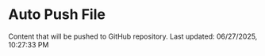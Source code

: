# Auto Push File

Content that will be pushed to GitHub repository.
Last updated: 06/27/2025, 10:27:33 PM